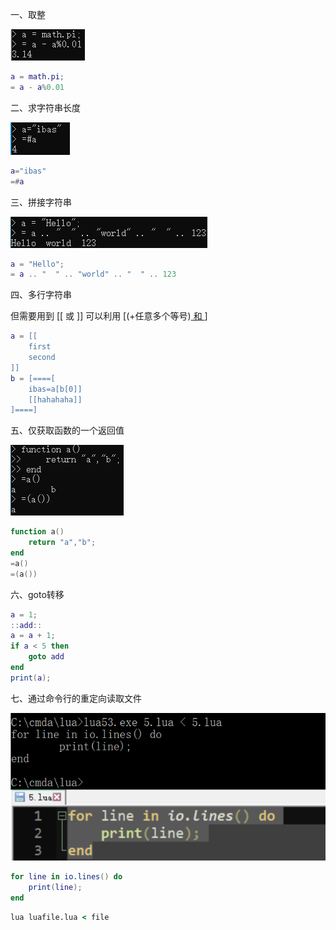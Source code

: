一、取整

![](./pic/特色内容_取小数.jpg)
```lua
a = math.pi;
= a - a%0.01
```

二、求字符串长度

![](./pic/特色内容_求字符串长度.jpg)

```lua
a="ibas"
=#a
```

三、拼接字符串

![](./pic/特色内容_拼接字符串.jpg)
```lua
a = "Hello";
= a .. "  " .. "world" .. "  " .. 123
```

四、多行字符串

但需要用到 [[ 或 ]] 可以利用 [(+任意多个等号)[ 和 ](+同样数量任意多个等号)]

```lua
a = [[
    first
    second
]]
b = [====[
    ibas=a[b[0]]
    [[hahahaha]]
]====]
```

五、仅获取函数的一个返回值

![](./pic/特色内容_仅获取一个返回值.jpg)
```lua
function a()
    return "a","b";
end
=a()
=(a())
```

六、goto转移

```lua
a = 1;
::add::
a = a + 1;
if a < 5 then
    goto add
end
print(a);
```

七、通过命令行的重定向读取文件

![](./pic/特色内容_通过命令行重定向读取文件.png)
```lua
for line in io.lines() do
	print(line);
end
```

```cmd
lua luafile.lua < file
```
